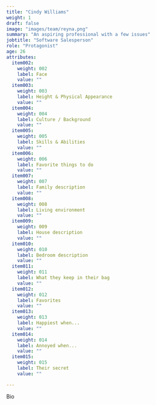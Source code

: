 ```yaml
---
title: "Cindy Williams"
weight: 1
draft: false
image: "images/team/reyna.png"
summary: "An aspiring professional with a few issues"
jobtitle: "Software Salesperson"
role: "Protagonist"
age: 26
attributes:   
  item002:
    weight: 002
    label: Face
    value: ""
  item003:
    weight: 003
    label: Height & Physical Appearance
    value: ""
  item004:
    weight: 004
    label: Culture / Background
    value: ""
  item005:
    weight: 005
    label: Skills & Abilities
    value: ""
  item006:
    weight: 006
    label: Favorite things to do
    value: ""
  item007:
    weight: 007
    label: Family description
    value: ""
  item008:
    weight: 008
    label: Living environment
    value: ""
  item009:
    weight: 009
    label: House description
    value: ""
  item010:
    weight: 010
    label: Bedroom description
    value: ""
  item011:
    weight: 011
    label: What they keep in their bag
    value: ""
  item012:
    weight: 012
    label: Favorites
    value: ""
  item013:
    weight: 013
    label: Happiest when...
    value: ""
  item014:
    weight: 014
    label: Annoyed when...
    value: ""
  item015:
    weight: 015
    label: Their secret
    value: ""

---
```


Bio
